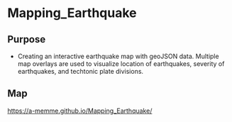 # Mapping_Earthquake

## Purpose 
- Creating an interactive earthquake map with geoJSON data. Multiple map overlays are used to visualize location of earthquakes, severity of earthquakes, and techtonic plate divisions.

## Map
https://a-memme.github.io/Mapping_Earthquake/

